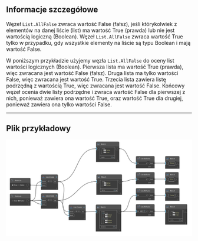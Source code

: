 ## Informacje szczegółowe
Węzeł `List.AllFalse` zwraca wartość False (fałsz), jeśli którykolwiek z elementów na danej liście (list) ma wartość True (prawda) lub nie jest wartością logiczną (Boolean). Węzeł `List.AllFalse` zwraca wartość True tylko w przypadku, gdy wszystkie elementy na liście są typu Boolean i mają wartość False.

W poniższym przykładzie użyjemy węzła `List.AllFalse` do oceny list wartości logicznych (Boolean). Pierwsza lista ma wartość True (prawda), więc zwracana jest wartość False (fałsz). Druga lista ma tylko wartości False, więc zwracana jest wartość True. Trzecia lista zawiera listę podrzędną z wartością True, więc zwracana jest wartość False. Końcowy węzeł ocenia dwie listy podrzędne i zwraca wartość False dla pierwszej z nich, ponieważ zawiera ona wartość True, oraz wartość True dla drugiej, ponieważ zawiera ona tylko wartości False.
___
## Plik przykładowy

![List.AllFalse](./DSCore.List.AllFalse_img.jpg)
